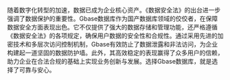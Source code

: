 随着数字化转型的加速，数据已成为企业核心资产。《数据安全法》的出台进一步强调了数据保护的重要性。Gbase数据库作为国产数据库领域的佼佼者，在保障数据安全方面表现出色。它不仅提供了强大的数据存储和管理功能，还严格遵循《数据安全法》的各项规定，确保用户数据的安全性和合规性。通过采用先进的加密技术和多层次访问控制机制，Gbase有效防止了数据泄露和非法访问，为企业构建起一道坚固的数据防护墙。此外，其高效稳定的表现赢得了众多用户的信赖，助力企业在合法合规的基础上实现业务创新与发展。选择Gbase数据库，就是选择了可靠与安心。